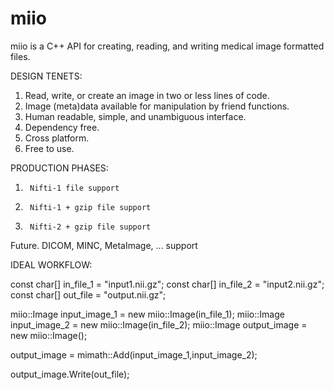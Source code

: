 # miio
miio is a C++ API for creating, reading, and writing medical image formatted files.

DESIGN TENETS:

  1. Read, write, or create an image in two or less lines of code.
  2. Image (meta)data available for manipulation by friend functions.
  3. Human readable, simple, and unambiguous interface.
  4. Dependency free.
  5. Cross platform.
  6. Free to use.

PRODUCTION PHASES:

  1.      Nifti-1 file support
  2.      Nifti-1 + gzip file support
  3.      Nifti-2 + gzip file support
  Future. DICOM, MINC, MetaImage, ... support
  
IDEAL WORKFLOW:

  const char[] in_file_1 = "input1.nii.gz";
  const char[] in_file_2 = "input2.nii.gz";
  const char[] out_file = "output.nii.gz";
  
  miio::Image input_image_1 = new miio::Image(in_file_1);
  miio::Image input_image_2 = new miio::Image(in_file_2);
  miio::Image output_image = new miio::Image();
  
  output_image = mimath::Add(input_image_1,input_image_2);
  
  output_image.Write(out_file);
